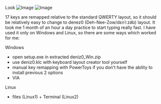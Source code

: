 Look 
![Image](https://github.com/user-attachments/assets/7c2a0f1f-2208-486a-b0f1-36bdd810d1c8)
![Image](https://github.com/user-attachments/assets/b4c15546-5878-43be-9fe3-eca1eb52fe72)

17 keys are remapped relative to the standard QWERTY layout, so it should be relatively easy to change to denez0 (Deh-Nee-Zow/dɛnˈiːzə͡ʊ) layout. 
It took me 1 month of an hour a day practice to start typing really fast. 
I have used it only on Windows and Linux, so there are some ways which worked for me:

Windows
- open setup.exe in extracted deniz0_Win.zip
- use deniz0.klc with keyboard layout creator tool yourself
- manual key remapping with PowerToys if you don't have the ability to install previous 2 options
- VIA

Linux
- files (Linux1) + Terminal (Linux2)
